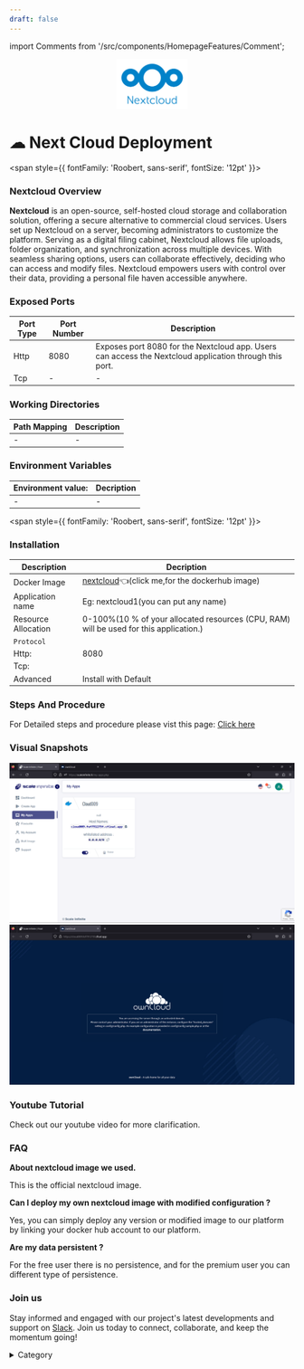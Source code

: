 ```yaml
---
draft: false
---
```

import Comments from '/src/components/HomepageFeatures/Comment';

<p align="center">
  <img src="/img/vv.jpg" alt="Alt Text" width="25%"/>
</p>



# ☁ Next Cloud Deployment

<span style={{ fontFamily: 'Roobert, sans-serif', fontSize: '12pt' }}>

### Nextcloud Overview

**Nextcloud** is an open-source, self-hosted cloud storage and collaboration solution, offering a secure alternative to commercial cloud services. Users set up Nextcloud on a server, becoming administrators to customize the platform. Serving as a digital filing cabinet, Nextcloud allows file uploads, folder organization, and synchronization across multiple devices. With seamless sharing options, users can collaborate effectively, deciding who can access and modify files. Nextcloud empowers users with control over their data, providing a personal file haven accessible anywhere.

### Exposed Ports

| Port Type | Port Number | Description |
| --------- | ----------- | ----------- |
| Http      | 8080        | Exposes port 8080 for the Nextcloud app. Users can access the Nextcloud application through this port. |
| Tcp       | -           | -             |

### Working Directories

| Path Mapping                         | Description |
| ------------------------------------ | ----------- |
|-       | - |


### Environment Variables

|   **Environment value:**          | Decription                                                                                                               | 
| --------------------- | ------                                                                                                                   | 
|-       |  -                              |



</span>



<span style={{ fontFamily: 'Roobert, sans-serif', fontSize: '12pt' }}>

### Installation

|  Description          | Decription                                                                                                               | 
| --------------------- | ------                                                                                                                   | 
| Docker Image          |  [nextcloud](https://hub.docker.com/\_/nextcloud/)👈(click me,for the dockerhub image)                                   |
| Application name      |  Eg: nextcloud1(you can put any name)                                                                                        | 
| Resource Allocation   |  0-100%(10 % of your allocated resources (CPU, RAM) will be used for this application.)                                  | 
| `Protocol`            |                                                                                                                          | 
|  Http:                | 8080                                                                                                                      |
|  Tcp:                 |                                                                                                                          | 
|    Advanced           |    Install with Default                                                                                                  |


### Steps And Procedure

For Detailed steps and procedure please vist this page: [Click here](https://techscaleinfinite.github.io/introduction/cloud-float/Steps%20and%20procedure)


### Visual Snapshots

![Alt Text](/img/aa12.jpg)
![Alt Text](/img/ee34.jpg)




### Youtube Tutorial&#x20;

Check out our youtube video for more clarification.



### FAQ

**About nextcloud image we used.**

This is the official nextcloud image.

**Can I deploy my own nextcloud image with modified configuration ?**

Yes, you can simply deploy any version or modified image to our platform by linking your docker hub account to our platform.

**Are my data persistent ?**

For the free user there is no persistence, and for the premium user you can different type of persistence.

### Join us

Stay informed and engaged with our project's latest developments and support on [Slack](https://app.slack.com/client/T04QS32JX6E/C04QKEWE146). Join us today to connect, collaborate, and keep the momentum going!&#x20;

<details>

<summary>Category</summary>

Kubernetes, cloud computing, DevOps, cloud services, hosting platform, container orchestration, cloud infrastructure, cloud deployment, cloud management, cloud technology, cloud solutions&#x20;

</details>
</span>

<Comments />
